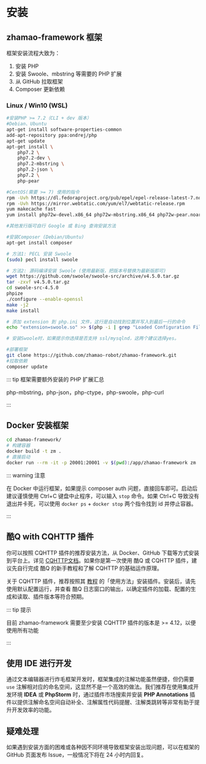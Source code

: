 # 安装

## zhamao-framework 框架

框架安装流程大致为：

1. 安装 PHP
2. 安装 Swoole、mbstring 等需要的 PHP 扩展
3. 从 GitHub 拉取框架
4. Composer 更新依赖

### Linux / Win10 (WSL) 

```bash
#安装PHP >= 7.2（CLI + dev 版本）
#Debian、Ubuntu
apt-get install software-properties-common
add-apt-repository ppa:ondrej/php
apt-get update
apt-get install \
	php7.2 \
	php7.2-dev \
	php7.2-mbstring \
	php7.2-json \
	php7.2 \
	php-pear

#CentOS(需要 >= 7) 使用的指令
rpm -Uvh https://dl.fedoraproject.org/pub/epel/epel-release-latest-7.noarch.rpm
rpm -Uvh https://mirror.webtatic.com/yum/el7/webtatic-release.rpm
yum makecache fast
yum install php72w-devel.x86_64 php72w-mbstring.x86_64 php72w-pear.noarch gcc gcc-c++ openssl-devel -y

#其他发行版可自行 Google 或 Bing 查询安装方法
```

```bash
#安装Composer (Debian/Ubuntu)
apt-get install composer
```



```bash
# 方法1: PECL 安装 Swoole
(sudo) pecl install swoole

# 方法2: 源码编译安装 Swoole (使用最新版，把版本号替换为最新版即可)
wget https://github.com/swoole/swoole-src/archive/v4.5.0.tar.gz
tar -zxvf v4.5.0.tar.gz
cd swoole-src-4.5.0
phpize
./configure --enable-openssl
make -j2
make install

# 添加 extension 到 php.ini 文件，这行是自动找到位置并写入到最后一行的命令
echo "extension=swoole.so" >> $(php -i | grep "Loaded Configuration File" | awk '{print $5}')

# 安装Swoole时，如果提示你选择是否支持 ssl/mysqlnd，这两个建议选择yes。
```

```bash
#部署框架
git clone https://github.com/zhamao-robot/zhamao-framework.git
#拉取依赖
composer update
```

::: tip 框架需要额外安装的 PHP 扩展汇总

php-mbstring，php-json，php-ctype，php-swoole，php-curl

:::

## Docker 安装框架

```bash
cd zhamao-framework/
# 构建容器
docker build -t zm .
# 直接启动
docker run --rm -it -p 20001:20001 -v $(pwd):/app/zhamao-framework zm
```

::: warning 注意

在 Docker 中运行框架，如果提示 composer auth 问题，直接回车即可。启动后建议谨慎使用 Ctrl+C 键盘中止程序，可以输入 `stop` 命令。如果 Ctrl+C 导致没有退出并卡死，可以使用 `docker ps` + `docker stop` 两个指令找到 id 并停止容器。

:::

## 酷Q with CQHTTP 插件

你可以按照 CQHTTP 插件的推荐安装方法，从 Docker、GitHub 下载等方式安装到平台上。详见 [CQHTTP文档](https://cqhttp.cc/docs/)。如果你是第一次使用 酷Q 或 CQHTTP 插件，建议先自行完成 酷Q 的新手教程和了解 CQHTTP 的基础运作原理。

关于 CQHTTP 插件，推荐按照其 [教程](https://cqhttp.cc/docs/) 的「使用方法」安装插件。安装后，请先使用默认配置运行，并查看 酷Q 日志窗口的输出，以确定插件的加载、配置的生成和读取、插件版本等符合预期。

::: tip 提示

目前 zhamao-framework 需要至少安装 CQHTTP 插件的版本是 >= 4.12，以便使用所有功能

:::

## 使用 IDE 进行开发

通过文本编辑器进行炸毛框架开发时，框架集成的注解功能虽然便捷，但仍需要 `use` 注解相对应的命名空间，这显然不是一个高效的做法。我们推荐在使用集成开发环境 **IDEA** 或 **PhpStorm** 时，通过插件市场搜索并安装 **PHP Annotations** 插件以提供注解命名空间自动补全、注解属性代码提醒、注解类跳转等非常有助于提升开发效率的功能。

## 疑难处理

如果遇到安装方面的困难或各种因不同环境导致框架安装出现问题，可以在框架的 GitHub 页面发布 Issue，一般情况下将在 24 小时内回复。
